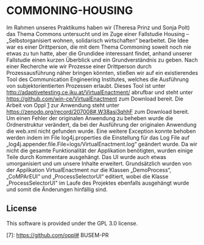 # COMMONING-HOUSING

Im Rahmen unseres Praktikums haben wir (Theresa Prinz und Sonja Polt) das Thema Commons untersucht und im Zuge einer Fallstudie Housing – „Selbstorganisiert wohnen, solidarisch wirtschaften“ bearbeitet. 
Die Idee war es einer Drittperson, die mit dem Thema Commoning soweit noch nie etwas zu tun hatte, aber die Grundidee interessant findet, anhand unserer Fallstudie einen kurzen Überblick und ein Grundverständnis zu geben. 
Nach einer Recherche wie wir Prozesse einer Drittperson durch Prozessausführung näher bringen könnten, stießen wir auf ein existierendes Tool des Communication Engineering Institutes, welches die Ausführung von subjektorientierten Prozessen erlaubt. Dieses Tool ist unter http://adaptivetesting.ce.jku.at/VirtualEnactment/ abrufbar und steht unter https://github.com/win-ce/VirtualEnactment zum Download bereit. Die Arbeit von Oppl [1] zur Anwendung steht unter https://zenodo.org/record/207008#.W38asi3qhhF zum Download bereit. 
Um einen Fehler der originalen Anwendung zu beheben wurde die Ordnerstruktur verändert, da bei der Ausführung der originalen Anwendung die web.xml nicht gefunden wurde. Eine weitere Exception konnte behoben werden indem im File log4j.properties die Einstellung für das Log File auf „log4j.appender.file.File=logs/VirtualEnactment.log“ geändert wurde. 
Da wir nicht die gesamte Funktionalität der Applikation benötigten, wurden einige Teile durch Kommentare ausgehängt. Das UI wurde auch etwas umorganisiert und um unsere Inhalte erweitert.
Grundsätzlich wurden von der Applikation VirtualEnactment nur die Klassen „DemoProcess“, „CoMPArEUI“ und „ProcessSelectorUI“ editiert, wobei die Klasse „ProcessSelectorUI“ im Laufe des Projektes ebenfalls ausgehängt wurde und somit die Änderungen hinfällig sind.  

## License

This software is provided under the GPL 3.0 license.

[1]:	http://www.vaadin.com
[2]:	https://zenodo.org/record/207008#.WFQGULGZOb8
[3]:	http://www.oppl.info/files/ArticulationOfWorkProcessModels.pdf
[4]:	http://www.journals.elsevier.com/information-and-management
[5]:	https://github.com/win-ce/VirtualEnactment/issues
[6]:	https://github.com/win-ce/VirtualEnactment/projects
[7]:	https://github.com/oppl# BUSEM-PR
